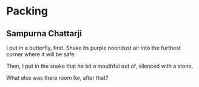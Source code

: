 # Packing
## Sampurna Chattarji
I put in a butterfly, first.
Shake its purple noondust air
into the furthest corner where
it will be safe.

Then, I put in the snake
that he bit a mouthful out of,
silenced with a stone.

What else was there room for,
after that?